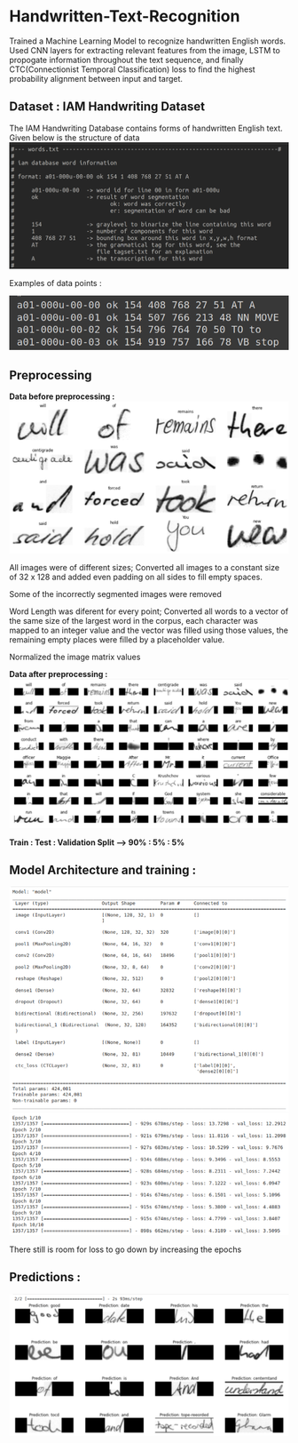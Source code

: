 # Handwritten-Text-Recognition
Trained a Machine Learning Model to recognize handwritten English words. Used CNN layers for extracting relevant features from the image, LSTM to propogate information throughout the text sequence, and finally CTC(Connectionist Temporal Classification) loss to find the highest probability alignment between input and target.

## Dataset : IAM Handwriting Dataset
The IAM Handwriting Database contains forms of handwritten English text. Given below is the structure of data
![data](htr-static/data.png)

Examples of data points : 

![datapoints](htr-static/rename.png)

## Preprocessing
**Data before preprocessing :**
![before](htr-static/initial.png)

All images were of different sizes; Converted all images to a constant size of 32 x 128 and added even padding on all sides to fill empty spaces.

Some of the incorrectly segmented images were removed

Word Length was diferent for every point; Converted all words to a vector of the same size of the largest word in the corpus, each character was mapped to an integer value and the vector was filled using those values, the remaining empty places were filled by a placeholder value.

Normalized the image matrix values

**Data after preprocessing :**
![after](htr-static/after.png)

**Train : Test : Validation Split --> 90% : 5% : 5%**

## Model Architecture and training :
![model](htr-static/model.png)
![train](htr-static/train.png)

There still is room for loss to go down by increasing the epochs

## Predictions :
![predictions](htr-static/prediction.png)
